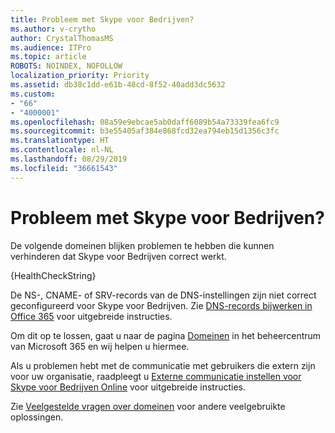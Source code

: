 ```yaml
---
title: Probleem met Skype voor Bedrijven?
ms.author: v-crytho
author: CrystalThomasMS
ms.audience: ITPro
ms.topic: article
ROBOTS: NOINDEX, NOFOLLOW
localization_priority: Priority
ms.assetid: db38c1dd-e61b-48cd-8f52-40add3dc5632
ms.custom:
- "66"
- "4000001"
ms.openlocfilehash: 08a59e9ebcae5ab0daff6089b54a73339fea6fc9
ms.sourcegitcommit: b3e55405af384e868fcd32ea794eb15d1356c3fc
ms.translationtype: HT
ms.contentlocale: nl-NL
ms.lasthandoff: 08/29/2019
ms.locfileid: "36661543"
---
```

# <a name="issue-with-skype-for-business"></a>Probleem met Skype voor Bedrijven?

De volgende domeinen blijken problemen te hebben die kunnen verhinderen dat Skype voor Bedrijven correct werkt.
  
{HealthCheckString}
  
De NS-, CNAME- of SRV-records van de DNS-instellingen zijn niet correct geconfigureerd voor Skype voor Bedrijven. Zie [DNS-records bijwerken in Office 365](https://support.office.com/article/Create-DNS-records-for-Office-365-when-you-manage-your-DNS-records-B0F3FDCA-8A80-4E8E-9EF3-61E8A2A9AB23.aspx) voor uitgebreide instructies.
  
Om dit op te lossen, gaat u naar de pagina [Domeinen](https://admin.microsoft.com/adminportal/home#/Domains) in het beheercentrum van Microsoft 365 en wij helpen u hiermee.
  
Als u problemen hebt met de communicatie met gebruikers die extern zijn voor uw organisatie, raadpleegt u [Externe communicatie instellen voor Skype voor Bedrijven Online](https://support.microsoft.com/help/10041/set-up-skype-for-business-online-external-communications.aspx) voor uitgebreide instructies.
  
Zie [Veelgestelde vragen over domeinen](https://support.office.com/article/7b7b075d-79f9-4e37-8a9e-fb60c1d95166.aspx) voor andere veelgebruikte oplossingen.
  